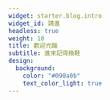 ```yaml
---
widget: starter.blog.intro
widget_id: 請進
headless: true
weight: 10
title: 歡迎光臨
subtitle: 進來記得換鞋
design:
  background:
    color: "#090a0b"
    text_color_light: true
---
```


